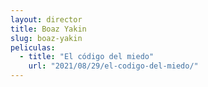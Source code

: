 ```yaml
---
layout: director
title: Boaz Yakin
slug: boaz-yakin
peliculas:
  - title: "El código del miedo"
    url: "2021/08/29/el-codigo-del-miedo/"
---
```

